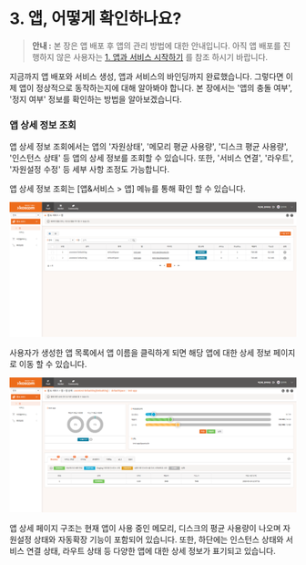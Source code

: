 # 3. 앱, 어떻게 확인하나요?



> **안내 :** 본 장은 앱 배포 후 앱의 관리 방법에 대한 안내입니다. 아직 앱 배포를 진행하지 않은 사용자는 [1. 앱과 서비스 시작하기](https://helppaas.kpaasta.cloud/doc/app/appnservice.html) 를 참조 하시기 바랍니다.

지금까지 앱 배포와 서비스 생성, 앱과 서비스의 바인딩까지 완료했습니다. 그렇다면 이제 앱이 정상적으로 동작하는지에 대해 알아봐야 합니다. 본 장에서는 '앱의 충돌 여부', '정지 여부' 정보를 확인하는 방법을 알아보겠습니다.

### **앱 상세 정보 조회**

앱 상세 정보 조회에서는 앱의 '자원상태', '메모리 평균 사용량', '디스크 평균 사용량', '인스턴스 상태' 등 앱의 상세 정보를 조회할 수 있습니다. 또한, '서비스 연결', '라우트', '자원설정 수정' 등 세부 사항 조정도 가능합니다.

앱 상세 정보 조회는 \[앱&서비스 &gt; 앱\] 메뉴를 통해 확인 할 수 있습니다.

![](../.gitbook/assets/image%20%2887%29.png)

사용자가 생성한 앱 목록에서 앱 이름을 클릭하게 되면 해당 앱에 대한 상세 정보 페이지로 이동 할 수 있습니다.

![](../.gitbook/assets/image%20%28132%29.png)

앱 상세 페이지 구조는 현재 앱이 사용 중인 메모리, 디스크의 평균 사용량이 나오며 자원설정 상태와 자동확장 기능이 포함되어 있습니다. 또한, 하단에는 인스턴스 상태와 서비스 연결 상태, 라우트 상태 등 다양한 앱에 대한 상세 정보가 표기되고 있습니다.


